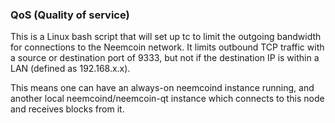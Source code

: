### QoS (Quality of service) ###

This is a Linux bash script that will set up tc to limit the outgoing bandwidth for connections to the Neemcoin network. It limits outbound TCP traffic with a source or destination port of 9333, but not if the destination IP is within a LAN (defined as 192.168.x.x).

This means one can have an always-on neemcoind instance running, and another local neemcoind/neemcoin-qt instance which connects to this node and receives blocks from it.
